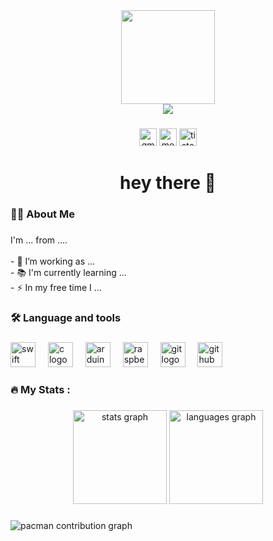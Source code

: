 
<div align="center">
  <img height="150" src="https://media.giphy.com/media/M9gbBd9nbDrOTu1Mqx/giphy.gif"  />
  
  <br />

  <a href="https://git.io/typing-svg">
    <img src="https://readme-typing-svg.demolab.com?font=Orbitron&pause=1000&color=A47764&center=true&vCenter=true&width=435&lines=Am+I+Young%3F;Maybe;But+my+code+is+still+growing+up" />
  </a>
</div>

###

<div align="center">
  <!-- Gmail -->
  <a href="mailto:zerobugPark@gmail.com" target="_blank" style="all: unset; display: inline-block;">
    <img
      src="https://img.shields.io/static/v1?message=Gmail&logo=gmail&label=&color=D14836&logoColor=white&labelColor=&style=for-the-badge"
      alt="gmail"
      style="height: 28px;" />
  </a>

  <!-- Medium -->
  <a href="https://medium.com/@zerobugpark" target="_blank" style="all: unset; display: inline-block;">
    <img
      src="https://img.shields.io/static/v1?message=Medium&logo=medium&label=&color=12100E&logoColor=white&labelColor=&style=for-the-badge"
      alt="medium"
      style="height: 28px;" />
  </a>

  <!-- Tistory -->
  <a href="https://zerobug.tistory.com/" target="_blank" style="all: unset; display: inline-block;">
    <img
      src="https://img.shields.io/badge/Tistory-000000?style=for-the-badge&logo=Tistory&logoColor=white"
      alt="tistory"
      style="height: 28px;" />
  </a>
</div>



###

<h1 align="center">hey there 👋</h1>

###

<h3 align="left">👩‍💻  About Me</h3>

###

<p align="left">I'm ... from ....<br><br>- 🔭 I’m working as ...<br>- 📚 I'm currently learning ...<br>- ⚡ In my free time I ...</p>

###

<h3 align="left">🛠 Language and tools</h3>

###

<div align="left">
  <img src="https://cdn.jsdelivr.net/gh/devicons/devicon/icons/swift/swift-original.svg" height="40" alt="swift logo"  />
  <img width="12" />
  <img src="https://cdn.jsdelivr.net/gh/devicons/devicon/icons/c/c-original.svg" height="40" alt="c logo"  />
  <img width="12" />
  <img src="https://cdn.jsdelivr.net/gh/devicons/devicon/icons/arduino/arduino-original.svg" height="40" alt="arduino logo"  />
  <img width="12" />
  <img src="https://cdn.jsdelivr.net/gh/devicons/devicon/icons/raspberrypi/raspberrypi-original.svg" height="40" alt="raspberrypi logo"  />
  <img width="12" />
  <img src="https://cdn.jsdelivr.net/gh/devicons/devicon/icons/git/git-original.svg" height="40" alt="git logo"  />
  <img width="12" />
  <img src="https://cdn.jsdelivr.net/gh/devicons/devicon/icons/github/github-original.svg" height="40" alt="github logo"  />
  <img width="12" />
</div>

###

<h3 align="left">🔥   My Stats :</h3>

###

<div align="center">
  <img src="https://github-readme-stats.vercel.app/api?username=ZerobugPark&hide_title=false&hide_rank=false&show_icons=true&include_all_commits=true&count_private=true&disable_animations=false&theme=dracula&locale=en&hide_border=false&order=1" height="150" alt="stats graph"  />
  <img src="https://github-readme-stats.vercel.app/api/top-langs?username=ZerobugPark&locale=en&hide_title=false&layout=compact&card_width=320&langs_count=5&theme=dracula&hide_border=false&order=2" height="150" alt="languages graph"  />
</div>

###

<picture>
  <source media="(prefers-color-scheme: dark)" srcset="https://raw.githubusercontent.com/ZerobugPark/ZerobugPark/output/pacman-contribution-graph-dark.svg">
  <source media="(prefers-color-scheme: light)" srcset="https://raw.githubusercontent.com/ZerobugPark/ZerobugPark/output/pacman-contribution-graph.svg">
  <img alt="pacman contribution graph" src="https://raw.githubusercontent.com/ZerobugPark/ZerobugPark/output/pacman-contribution-graph.svg">
</picture>

###
